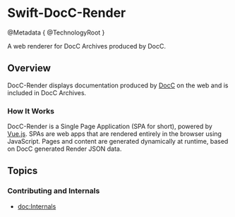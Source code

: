 # Swift-DocC-Render

@Metadata {
  @TechnologyRoot
}

A web renderer for DocC Archives produced by DocC.

## Overview

DocC-Render displays documentation produced by [DocC](https://www.swift.org/documentation/docc) on the web and is included in DocC Archives.

### How It Works

DocC-Render is a Single Page Application (SPA for short), powered by [Vue.js](https://vuejs.org). SPAs are web apps that are rendered entirely in the browser using JavaScript. Pages and content are generated dynamically at runtime, based on DocC generated Render JSON data.

## Topics

### Contributing and Internals

- <doc:Internals>

<!-- Copyright (c) 2021 Apple Inc and the Swift Project authors. All Rights Reserved. -->
